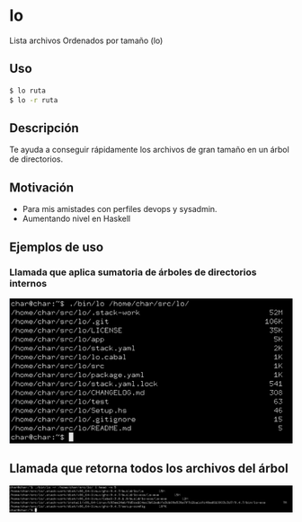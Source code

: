 # lo
Lista archivos Ordenados por tamaño (lo)

## Uso

```bash
$ lo ruta
$ lo -r ruta
```

## Descripción
Te ayuda a conseguir rápidamente los archivos de gran tamaño en un árbol de directorios.

## Motivación
* Para mis amistades con perfiles devops y sysadmin.
* Aumentando nivel en Haskell

## Ejemplos de uso

### Llamada que aplica sumatoria de árboles de directorios internos
![alt salida sumada](https://github.com/Carht/lo/blob/main/doc/salidaSum.png)

## Llamada que retorna todos los archivos del árbol
![alt salidaRecursiva](https://github.com/Carht/lo/blob/main/doc/salidaRecursiva.png)
